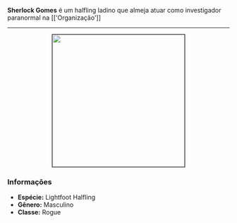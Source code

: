 **Sherlock Gomes** é um halfling ladino que almeja atuar como investigador paranormal na [['Organização']]

---

<div style="text-align: center;">
<img src="https://i.imgur.com/CLOV5vA.jpg" width="300" style="border: 1px solid black;">
</div>

### Informações

- **Espécie:** Lightfoot Halfling
- **Gênero:** Masculino
- **Classe:** Rogue